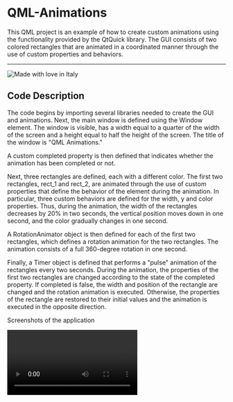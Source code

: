 # QML-Animations
This QML project is an example of how to create custom animations using the functionality provided by the QtQuick library. The GUI consists of two colored rectangles that are animated in a coordinated manner through the use of custom properties and behaviors.
***
![Made with love in Italy](https://madewithlove.now.sh/it?heart=true&colorA=%234d3c6f&template=for-the-badge)

## Code Description
The code begins by importing several libraries needed to create the GUI and animations. Next, the main window is defined using the Window element. The window is visible, has a width equal to a quarter of the width of the screen and a height equal to half the height of the screen. The title of the window is "QML Animations."

A custom completed property is then defined that indicates whether the animation has been completed or not.

Next, three rectangles are defined, each with a different color. The first two rectangles, rect_1 and rect_2, are animated through the use of custom properties that define the behavior of the element during the animation. In particular, three custom behaviors are defined for the width, y and color properties. Thus, during the animation, the width of the rectangles decreases by 20% in two seconds, the vertical position moves down in one second, and the color gradually changes in one second.

A RotationAnimator object is then defined for each of the first two rectangles, which defines a rotation animation for the two rectangles. The animation consists of a full 360-degree rotation in one second.

Finally, a Timer object is defined that performs a "pulse" animation of the rectangles every two seconds. During the animation, the properties of the first two rectangles are changed according to the state of the completed property. If completed is false, the width and position of the rectangle are changed and the rotation animation is executed. Otherwise, the properties of the rectangle are restored to their initial values and the animation is executed in the opposite direction.

Screenshots of the application

![Video Demo](https://github.com/DarkShrill/QML-Animations/blob/master/stuff/animations-demo.mp4)
